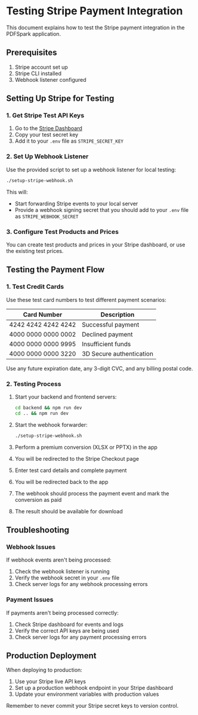# Testing Stripe Payment Integration

This document explains how to test the Stripe payment integration in the PDFSpark application.

## Prerequisites

1. Stripe account set up
2. Stripe CLI installed
3. Webhook listener configured

## Setting Up Stripe for Testing

### 1. Get Stripe Test API Keys

1. Go to the [Stripe Dashboard](https://dashboard.stripe.com/test/apikeys)
2. Copy your test secret key
3. Add it to your `.env` file as `STRIPE_SECRET_KEY`

### 2. Set Up Webhook Listener

Use the provided script to set up a webhook listener for local testing:

```bash
./setup-stripe-webhook.sh
```

This will:
- Start forwarding Stripe events to your local server
- Provide a webhook signing secret that you should add to your `.env` file as `STRIPE_WEBHOOK_SECRET`

### 3. Configure Test Products and Prices

You can create test products and prices in your Stripe dashboard, or use the existing test prices.

## Testing the Payment Flow

### 1. Test Credit Cards

Use these test card numbers to test different payment scenarios:

| Card Number | Description |
|-------------|-------------|
| 4242 4242 4242 4242 | Successful payment |
| 4000 0000 0000 0002 | Declined payment |
| 4000 0000 0000 9995 | Insufficient funds |
| 4000 0000 0000 3220 | 3D Secure authentication |

Use any future expiration date, any 3-digit CVC, and any billing postal code.

### 2. Testing Process

1. Start your backend and frontend servers:
   ```bash
   cd backend && npm run dev
   cd .. && npm run dev
   ```

2. Start the webhook forwarder:
   ```bash
   ./setup-stripe-webhook.sh
   ```

3. Perform a premium conversion (XLSX or PPTX) in the app
4. You will be redirected to the Stripe Checkout page
5. Enter test card details and complete payment
6. You will be redirected back to the app
7. The webhook should process the payment event and mark the conversion as paid
8. The result should be available for download

## Troubleshooting

### Webhook Issues

If webhook events aren't being processed:

1. Check the webhook listener is running
2. Verify the webhook secret in your `.env` file
3. Check server logs for any webhook processing errors

### Payment Issues

If payments aren't being processed correctly:

1. Check Stripe dashboard for events and logs
2. Verify the correct API keys are being used
3. Check server logs for any payment processing errors

## Production Deployment

When deploying to production:

1. Use your Stripe live API keys
2. Set up a production webhook endpoint in your Stripe dashboard
3. Update your environment variables with production values

Remember to never commit your Stripe secret keys to version control.